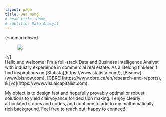 ```yaml
---
layout: page
title: Dea Wang
# head_title: Home
# subtitle: Data Analyst
---
```


<div class="pretty-links">

{::nomarkdown} 
<figure class="site-profile">
    <img src="{{ site.baseurl }}/assets/img/profile.jpg">
</figure>
{:/}

<div class="lead lead-about">
Hello and welcome! I'm a full-stack Data and Business Intelligence Analyst with industry experience in commercial real estate. As a lifelong tinkerer, I find inspirations on [Statista](https://www.statista.com/), [Bisnow](www.bisnow.com), [CBRE](https://www.cbre.ca/en/research-and-reports), & [vc](https://www.visualcapitalist.com).

My object is to design fast and hopefully provably optimal or robust solutions to yield clairvoyance for decision making. I enjoy clearly articulated stories and codes, and continue to add to my mathematically rich background. Feel free to reach out, happy to connect!
</div>


</div>
